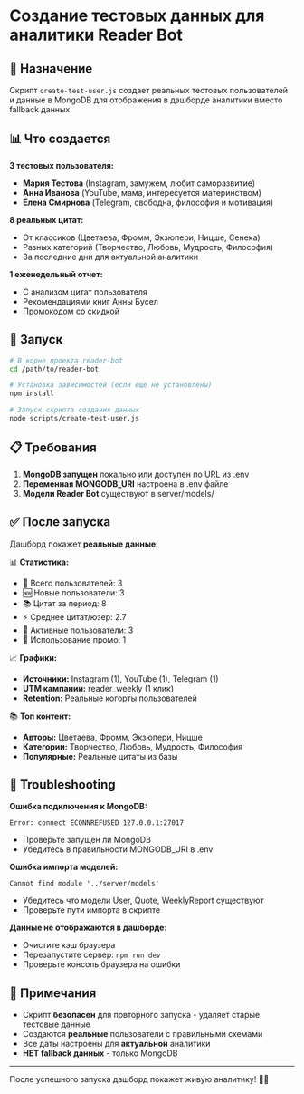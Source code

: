 # Создание тестовых данных для аналитики Reader Bot

## 🎯 Назначение

Скрипт `create-test-user.js` создает реальных тестовых пользователей и данные в MongoDB для отображения в дашборде аналитики вместо fallback данных.

## 📊 Что создается

**3 тестовых пользователя:**
- **Мария Тестова** (Instagram, замужем, любит саморазвитие)
- **Анна Иванова** (YouTube, мама, интересуется материнством)  
- **Елена Смирнова** (Telegram, свободна, философия и мотивация)

**8 реальных цитат:**
- От классиков (Цветаева, Фромм, Экзюпери, Ницше, Сенека)
- Разных категорий (Творчество, Любовь, Мудрость, Философия)
- За последние дни для актуальной аналитики

**1 еженедельный отчет:**
- С анализом цитат пользователя
- Рекомендациями книг Анны Бусел
- Промокодом со скидкой

## 🚀 Запуск

```bash
# В корне проекта reader-bot
cd /path/to/reader-bot

# Установка зависимостей (если еще не установлены)
npm install

# Запуск скрипта создания данных
node scripts/create-test-user.js
```

## 📋 Требования

1. **MongoDB запущен** локально или доступен по URL из .env
2. **Переменная MONGODB_URI** настроена в .env файле
3. **Модели Reader Bot** существуют в server/models/

## ✅ После запуска

Дашборд покажет **реальные данные**:

📊 **Статистика:**
- 👥 Всего пользователей: 3
- 🆕 Новые пользователи: 3  
- 📚 Цитат за период: 8
- ⚡ Среднее цитат/юзер: 2.7
- 🎯 Активные пользователи: 3
- 🎁 Использование промо: 1

📈 **Графики:**
- **Источники:** Instagram (1), YouTube (1), Telegram (1)
- **UTM кампании:** reader_weekly (1 клик)
- **Retention:** Реальные когорты пользователей

📚 **Топ контент:**
- **Авторы:** Цветаева, Фромм, Экзюпери, Ницше
- **Категории:** Творчество, Любовь, Мудрость, Философия
- **Популярные:** Реальные цитаты из базы

## 🔧 Troubleshooting

**Ошибка подключения к MongoDB:**
```
Error: connect ECONNREFUSED 127.0.0.1:27017
```
- Проверьте запущен ли MongoDB
- Убедитесь в правильности MONGODB_URI в .env

**Ошибка импорта моделей:**
```
Cannot find module '../server/models'
```
- Убедитесь что модели User, Quote, WeeklyReport существуют
- Проверьте пути импорта в скрипте

**Данные не отображаются в дашборде:**
- Очистите кэш браузера
- Перезапустите сервер: `npm run dev`
- Проверьте консоль браузера на ошибки

## 📝 Примечания

- Скрипт **безопасен** для повторного запуска - удаляет старые тестовые данные
- Создаются **реальные** пользователи с правильными схемами
- Все даты настроены для **актуальной** аналитики
- **НЕТ fallback данных** - только MongoDB

---

После успешного запуска дашборд покажет живую аналитику! 🎉📖